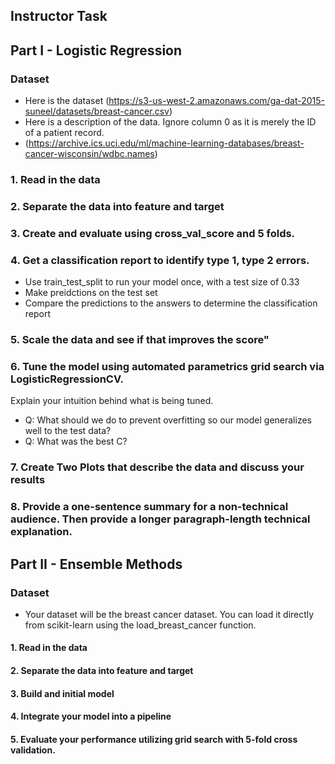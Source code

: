 
## Instructor Task

## Part I - Logistic Regression
### Dataset 
 - Here is the dataset (https://s3-us-west-2.amazonaws.com/ga-dat-2015-suneel/datasets/breast-cancer.csv)
 - Here is a description of the data. Ignore column 0 as it is merely the ID of a patient record.
 - (https://archive.ics.uci.edu/ml/machine-learning-databases/breast-cancer-wisconsin/wdbc.names)
### 1. Read in the data

### 2. Separate the data into feature and target

### 3. Create and evaluate using cross_val_score and 5 folds.

### 4. Get a classification report to identify type 1, type 2 errors. 
 - Use train_test_split to run your model once, with a test size of 0.33
 - Make preidctions on the test set
 - Compare the predictions to the answers to determine the classification report

### 5. Scale the data and see if that improves the score"

### 6. Tune the model using automated parametrics grid search via LogisticRegressionCV. 
 Explain your intuition behind what is being tuned.

 - Q: What should we do to prevent overfitting so our model generalizes well to the test data?
 - Q: What was the best C?

### 7. Create Two Plots that describe the data and discuss your results

### 8. Provide a one-sentence summary for a non-technical audience. Then provide a longer paragraph-length technical explanation.

## Part II - Ensemble Methods

### Dataset
 - Your dataset will be the breast cancer dataset. You can load it directly from scikit-learn using the load_breast_cancer function.

#### 1. Read in the data

#### 2. Separate the data into feature and target

#### 3. Build and initial model

#### 4. Integrate your model into a pipeline

#### 5. Evaluate your performance utilizing grid search with 5-fold cross validation. 



